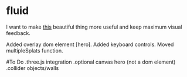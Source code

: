# fluid
I want to make [this](https://github.com/PavelDoGreat/WebGL-Fluid-Simulation/) beautiful thing more useful and keep maximum visual feedback.

Added overlay dom element [hero].
Added keyboard controls.
Moved multipleSplats function.

#To Do
.three.js integration
.optional canvas hero (not a dom element)
.collider objects/walls
